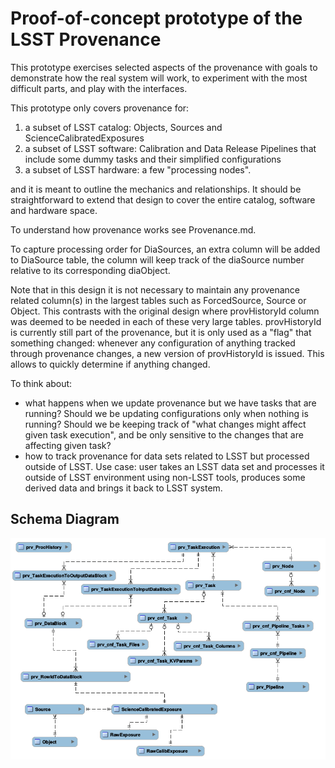Proof-of-concept prototype of the LSST Provenance
=================================================

This prototype exercises selected aspects of the provenance with goals to
demonstrate how the real system will work, to experiment with the most
difficult parts, and play with the interfaces.

This prototype only covers provenance for:
 1. a subset of LSST catalog: Objects, Sources and ScienceCalibratedExposures
 2. a subset of LSST software: Calibration and Data Release Pipelines that include some dummy tasks and their simplified configurations
 3. a subset of LSST hardware: a few "processing nodes".

and it is meant to outline the mechanics and relationships. It should be straightforward to extend that design to cover the entire catalog, software and hardware space.

To understand how provenance works see Provenance.md.

To capture processing order for DiaSources, an extra column will be added to DiaSource table, the column will keep track of the diaSource number relative to its corresponding diaObject.

Note that in this design it is not necessary to maintain any provenance related column(s) in the largest tables such as ForcedSource, Source or Object. This contrasts with the original design where provHistoryId column was deemed to be needed in each of these very large tables. provHistoryId is currently still part of the provenance, but it is only used as a "flag" that something changed: whenever any configuration of anything tracked through provenance changes, a new version of provHistoryId is issued. This allows to quickly determine if anything changed.

To think about:
 * what happens when we update provenance but we have tasks that are running? Should we be updating configurations only when nothing is running? Should we be keeping track of "what changes might affect given task execution", and be only sensitive to the changes that are affecting given task?
 * how to track provenance for data sets related to LSST but processed outside of LSST. Use case: user takes an LSST data set and processes it outside of LSST environment using non-LSST tools, produces some derived data and brings it back to LSST system.

Schema Diagram
--------------
![alt text](provSchema.png "Schema diagram")
